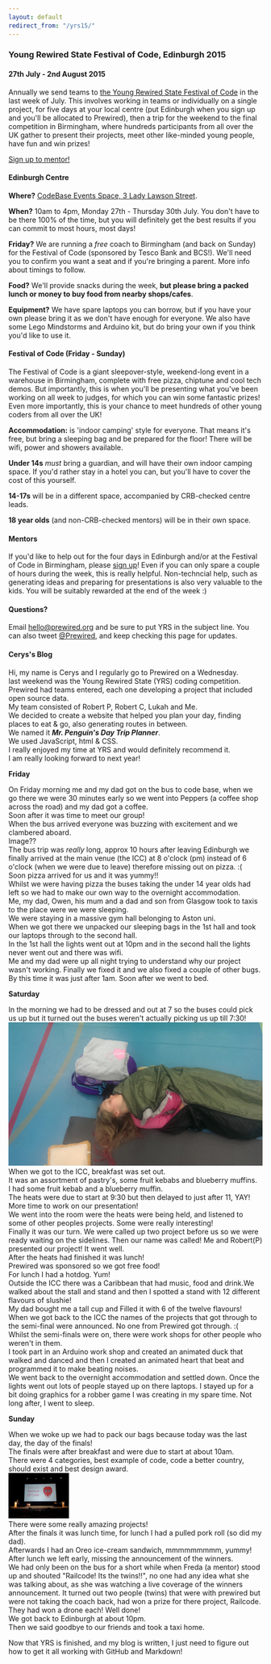 ```yaml
---
layout: default
redirect_from: "/yrs15/"
---
```


### Young Rewired State Festival of Code, Edinburgh 2015

#### <span class="btn-big inner lighter color1-bg">27th July - 2nd August 2015</span>

Annually we send teams to [the Young Rewired State Festival of Code](http://festival.yrs.io) in the last week of July. This involves working in teams or individually on a single project, for five days at your local centre (put Edinburgh when you sign up and you'll be allocated to Prewired), then a trip for the weekend to the final competition in Birmingham, where hundreds participants from all over the UK gather to present their projects, meet other like-minded young people, have fun and win prizes!

<!-- <a href="http://festival.yrs.io"><span class="btn-big inner left lighter color2-bg">Sign up to participate!</span></a> -->

<a href="http://festival.yrs.io"><span class="btn-big inner left lighter color3-bg">Sign up to mentor!</span></a>

<div class="w1of1 clearfix"></div>

#### Edinburgh Centre

**Where?** [CodeBase Events Space, 3 Lady Lawson Street](http://w3w.co/locate.wider.slower).

**When?** 10am to 4pm, Monday 27th - Thursday 30th July. You don't have to be there 100% of the time, but you will definitely get the best results if you can commit to most hours, most days!

**Friday?** We are running a *free* coach to Birmingham (and back on Sunday) for the Festival of Code (sponsored by Tesco Bank and BCS!). We'll need you to confirm you want a seat and if you're bringing a parent. More info about timings to follow.

**Food?** We'll provide snacks during the week, **but please bring a packed lunch or money to buy food from nearby shops/cafes**.

**Equipment?** We have spare laptops you can borrow, but if you have your own please bring it as we don't have enough for everyone. We also have some Lego Mindstorms and Arduino kit, but do bring your own if you think you'd like to use it.

#### Festival of Code (Friday - Sunday)

The Festival of Code is a giant sleepover-style, weekend-long event in a warehouse in Birmingham, complete with free pizza, chiptune and cool tech demos. But importantly, this is when you'll be presenting what you've been working on all week to judges, for which you can win some fantastic prizes! Even more importantly, this is your chance to meet hundreds of other young coders from all over the UK!

**Accommodation:** is 'indoor camping' style for everyone. That means it's free, but bring a sleeping bag and be prepared for the floor! There will be wifi, power and showers available.

**Under 14s** *must* bring a guardian, and will have their own indoor camping space. If you'd rather stay in a hotel you can, but you'll have to cover the cost of this yourself.

**14-17s** will be in a different space, accompanied by CRB-checked centre leads.

**18 year olds** (and non-CRB-checked mentors) will be in their own space.

#### Mentors

If you'd like to help out for the four days in Edinburgh and/or at the Festival of Code in Birmingham, please [sign up](http://festival.yrs.io)! Even if you can only spare a couple of hours during the week, this is really helpful. Non-techncial help, such as generating ideas and preparing for presentations is also very valuable to the kids. You will be suitably rewarded at the end of the week :)

#### Questions?

Email hello@prewired.org and be sure to put YRS in the subject line. You can also tweet [@Prewired](http://twitter.com/prewired), and keep checking this page for updates.

#### Cerys's Blog

Hi, my name is Cerys and I regularly go to Prewired on a Wednesday.  
last weekend was the Young Rewired State (YRS) coding competition.  
Prewired had teams entered, each one developing a project that included open source data.  
My team consisted of Robert P, Robert C, Lukah and Me.  
We decided to create a website that helped you plan your day, finding places to eat & go, also generating routes in between.  
We named it **_Mr. Penguin's Day Trip Planner_**.  
We used JavaScript, html & CSS.  
I really enjoyed my time at YRS and would definitely recommend it.  
I am really looking forward to next year!  

**Friday**

On Friday morning me and my dad got on the bus to code base, when we go there we were 30 minutes early so we went into Peppers (a coffee shop across the road) and my dad got a coffee.  
Soon after it was time to meet our group!  
When the bus arrived everyone was buzzing with excitement and we clambered aboard.  
Image??  
The bus trip was *really* long, approx 10 hours after leaving Edinburgh we finally arrived at the main venue (the ICC) at 8 o'clock (pm) instead of 6 o'clock (when we were due to leave) therefore missing out on pizza. :(  
Soon pizza arrived for us and it was yummy!!  
Whilst we were having pizza the buses taking the under 14 year olds had left so we had to make our own way to the overnight accommodation.  
Me, my dad, Owen, his mum and a dad and son from Glasgow took to taxis to the place were we were sleeping.  
We were staying in a massive gym hall belonging to Aston uni.  
When we got there we unpacked our sleeping bags in the 1st hall and took our laptops through to the second hall.  
In the 1st hall the lights went out at 10pm and in the second hall the lights never went out and there was wifi.  
Me and my dad were up all night trying to understand why our project wasn't working. Finally we fixed it and we also fixed a couple of other bugs. By this time it was just after 1am. Soon after we went to bed.  

**Saturday**

In the morning we had to be dressed and out at 7 so the buses could pick us up but it turned out the buses weren't actually picking us up till 7:30!  
![Me asleep](/img/yrs15/YRS15_sleepy_head_small.jpg)  
When we got to the ICC, breakfast was set out.  
It was an assortment of pastry's, some fruit kebabs and blueberry muffins.  
I had some fruit kebab and a blueberry muffin.  
The heats were due to start at 9:30 but then delayed to just after 11, YAY! More time to work on our presentation!  
We went into the room were the heats were being held, and listened to some of other peoples projects. Some were really interesting!  
Finally it was our turn. We were called up two project before us so we were ready waiting on the sidelines. Then our name was called! Me and Robert(P) presented our project! It went well.  
After the heats had finished it was lunch!  
Prewired was sponsored so we got free food!  
For lunch I had a hotdog. Yum!  
Outside the ICC there was a Caribbean that had music, food and drink.We walked about the stall and stand and then I spotted a stand with 12 different flavours of slushie!  
My dad bought me a tall cup and Filled it with 6 of the twelve flavours!  
When we got back to the ICC the names of the projects that got through to the semi-final were announced. No one from Prewired got through. :(  
Whilst the semi-finals were on, there were work shops for other people who weren't in them.  
I took part in an Arduino work shop and created an animated duck that walked and danced and then I created an animated heart that beat and programmed it to make beating noises.  
We went back to the overnight accommodation and settled down. Once the lights went out lots of people stayed up on there laptops. I stayed up for a bit doing graphics for a robber game I was creating in my spare time. Not long after, I went to sleep.  

**Sunday**

When we woke up we had to pack our bags because today was the last day, the day of the finals!  
The finals were after breakfast and were due to start at about 10am.  
There were 4 categories, best example of code, code a better country, should exist and best design award.  
![the finals!](/img/yrs15/yrs15_finals_20percent.jpg)  
There were some really amazing projects!  
After the finals it was lunch time, for lunch I had a pulled pork roll (so did my dad).  
Afterwards I had an Oreo ice-cream sandwich, mmmmmmmmm, yummy!  
After lunch we left early, missing the announcement of the winners.  
We had only been on the bus for a short while when Freda (a mentor) stood up and shouted "Railcode! Its the twins!!", no one had any idea what she was talking about, as she was watching a live coverage of the winners announcement. It turned out two people (twins) that were with prewired but were not taking the coach back, had won a prize for there project, Railcode. They had won a drone each! Well done!  
We got back to Edinburgh at about 10pm.  
Then we said goodbye to our friends and took a taxi home.  


Now that YRS is finished, and my blog is written, I just need to figure out how to get it all working with GitHub and Markdown!  